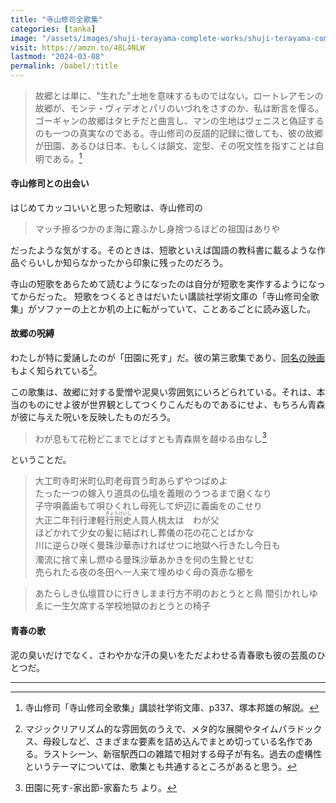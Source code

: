 ```yaml
---
title: "寺山修司全歌集"
categories: [tanka]
image: "/assets/images/shuji-terayama-complete-works/shuji-terayama-complete-works.jpg"
visit: https://amzn.to/48L4NLW
lastmod: "2024-03-08"
permalink: /babel/:title
---
```


> 故郷とは単に、"生れた"土地を意味するものではない。ロートレアモンの故郷が、モンテ・ヴィデオとパリのいづれをさすのか、私は断言を憚る。ゴーギャンの故郷はタヒチだと曲言し、マンの生地はヴェニスと偽証するのも一つの真実なのである。寺山修司の反語的記録に徴しても、彼の故郷が田園、あるひは日本、もしくは韻文、定型、その呪文性を指すことは自明である。[^2]

#### 寺山修司との出会い

はじめてカッコいいと思った短歌は、寺山修司の

> マッチ擦るつかのま海に霧ふかし身捨つるほどの祖国はありや

だったような気がする。そのときは、短歌といえば国語の教科書に載るような作品ぐらいしか知らなかったから印象に残ったのだろう。

寺山の短歌をあらためて読むようになったのは自分が短歌を実作するようになってからだった。
短歌をつくるときはだいたい講談社学術文庫の「寺山修司全歌集」がソファーの上とか机の上に転がっていて、ことあるごとに読み返した。

#### 故郷の呪縛

わたしが特に愛誦したのが「田園に死す」だ。彼の第三歌集であり、[同名の映画](https://www.amazon.co.jp/%E7%94%B0%E5%9C%92%E3%81%AB%E6%AD%BB%E3%81%99-%E8%8F%85%E8%B2%AB%E5%A4%AA%E9%83%8E/dp/B00FCALYVW)もよく知られている[^1]。

この歌集は、故郷に対する愛憎や泥臭い雰囲気にいろどられている。それは、本当のものにせよ彼が世界観としてつくりこんだものであるにせよ、もちろん青森が彼に与えた呪いを反映したものだろう。

> わが息もて花粉どこまでとばすとも青森県を越ゆる由なし[^3]

ということだ。

> 大工町寺町米町仏町老母買う町あらずやつばめよ  
> たった一つの嫁入り道具の仏壇を義眼のうつるまで磨くなり  
> 子守唄義歯もて唄ひくれし母死して炉辺に義歯をのこせり  
> 大正二年刊行津軽<ruby>行刑史<rp>（</rp><rt>ぎょうけいし</rt><rp>）</rp></ruby>人買人桃太は　わが父  
> ほどかれて少女の髪に結ばれし葬儀の花の花ことばかな  
> 川に逆らひ咲く曼珠沙華赤ければせつに地獄へ行きたし今日も  
> 濁流に捨て<ruby>来<rp>（</rp><rt>こ</rt><rp>）</rp></ruby>し燃ゆる曼珠沙華あかきを何の生贄とせむ  
> 売られたる夜の冬田へ一人来て埋めゆく母の真赤な櫛を  

> あたらしき仏壇買ひに行きしまま行方不明のおとうとと鳥
> 間引かれしゆゑに一生欠席する学校地獄のおとうとの椅子

#### 青春の歌

泥の臭いだけでなく、さわやかな汗の臭いをただよわせる青春歌も彼の芸風のひとつだ。

---

[^1]: マジックリアリズム的な雰囲気のうえで、メタ的な展開やタイムパラドックス、母殺しなど、さまざまな要素を詰め込んでまとめ切っている名作である。ラストシーン、新宿駅西口の雑踏で相対する母子が有名。過去の虚構性というテーマについては、歌集とも共通するところがあると思う。
[^2]: 寺山修司「寺山修司全歌集」講談社学術文庫、p337、塚本邦雄の解説。
[^3]: 田園に死す-家出節-家畜たち より。
